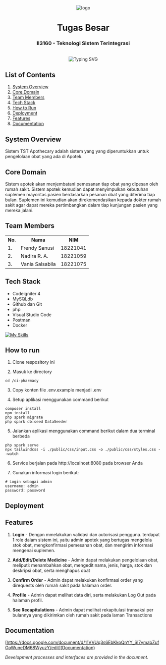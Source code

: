 <div align="center">
    <img  alt="logo" src="/login/logo.svg"/>
    <h1>Tugas Besar</h1>
    <h3>II3160 - Teknologi Sistem Terintegrasi</h3>
</div>
<br>

<div align="center">
    <img src="https://readme-typing-svg.herokuapp.com?font=Itim&size=48&pause=1000&color=4200FF&center=true&vCenter=true&random=false&width=1000&height=60&lines=Teknologi+Sistem+-+Terintegrasi;Sistem+Rumah+Sakit;Sistem+Apotek" alt="Typing SVG">
</div>

## List of Contents

1. [System Overview](#system-overview)
2. [Core Domain](#core-domain)
3. [Team Members](#team-members)
4. [Tech Stack](#tech-stack)
5. [How to Run](#how-to-run)
6. [Deployment](#deployment)
7. [Features](#features)
8. [Documentation](#documentation)

## System Overview

Sistem TST Apothecary adalah sistem yang yang diperuntukkan untuk pengelolaan obat yang ada di Apotek.

## Core Domain

Sistem apotek akan menjembatani pemesanan tiap obat yang dipesan oleh rumah sakit. Sistem apotek kemudian dapat menyimpulkan kebutuhan suplemen mayoritas pasien berdasarkan pesanan obat yang diterima tiap bulan. Suplemen ini kemudian akan direkomendasikan kepada dokter rumah sakit agar dapat mereka pertimbangkan dalam tiap kunjungan pasien yang mereka jalani.

## Team Members

<table>
    <tr align="center">
        <th>No.</th>
        <th>Nama</th>
        <th>NIM</th>
    </tr>
    <tr>
        <td>1.</td>
        <td>Frendy Sanusi</td>
        <td>18221041</td>
    </tr>
    <tr>
        <td>2.</td>
        <td>Nadira R. A.</td>
        <td>18221059</td>
    </tr>
    <tr>
        <td>3.</td>
        <td>Vania Salsabila</td>
        <td>18221075</td>
    </tr>
</table>

## Tech Stack

- Codeigniter 4
- MySQLdb
- Github dan Git
- php
- Visual Studio Code
- Postman
- Docker

[![My Skills](https://skillicons.dev/icons?i=mysql,github,git,php,postman,docker,vscode)](https://skillicons.dev)

## How to run

1. Clone respository ini

2. Masuk ke directory

```
cd /ci-pharmacy
```

3. Copy konten file .env.example menjadi .env

4. Setup aplikasi menggunakan command berikut

```
composer install
npm install
php spark migrate
php spark db:seed DataSeeder
```

5. Jalankan aplikasi menggunakan command berikut dalam dua terminal berbeda
```
php spark serve
npx tailwindcss -i ./public/css/input.css -o ./public/css/styles.css --watch
```
6. Service berjalan pada http://localhost:8080 pada browser Anda

7. Gunakan informasi login berikut:
```
# Login sebagai admin
username: admin
password: password
```

## Deployment

## Features

1. **Login** - Dengan mmelakukan validasi dan autorisasi pengguna. terdapat 1 role dalam sistem ini, yaitu admin apotek yang bertugas mengelola stok obat, mengkonfirmasi pemesanan obat, dan mengirim informasi mengenai suplemen.

2. **Add/Edit/Delete Medicine** - Admin dapat melakukan pengelolaan obat, meliputi: menambahkan obat, mengedit nama, jenis, harga, stok dan deskripsi obat, serta menghapus obat

3. **Confirm Order** - Admin dapat melakukan konfirmasi order yang direquests oleh rumah sakit pada halaman order.

4. **Profile** - Admin dapat melihat data diri, serta melakukan Log Out pada halaman profil.

6. **See Recapitulations** - Admin dapat melihat rekapitulasi transaksi per bulannya yang dikirimkan oleh rumah sakit pada laman Transactions


## Documentation
[https://docs.google.com/document/d/11VVUq3s6EbKkoQnYY_Sl7ymabZufGoWuneDM68WyuzY/edit](Documentation)

*Development processes and interfaces are provided in the document.*
